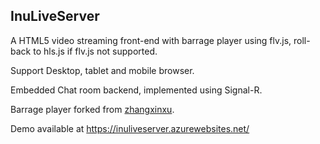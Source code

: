 ## InuLiveServer ##
A HTML5 video streaming front-end with barrage player using flv.js, roll-back to hls.js if flv.js not supported.

Support Desktop, tablet and mobile browser.

Embedded Chat room backend, implemented using Signal-R.

Barrage player forked from [zhangxinxu](http://www.zhangxinxu.com/wordpress/?p=6386).

Demo available at https://inuliveserver.azurewebsites.net/
